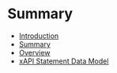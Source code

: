 # Summary

* [Introduction](README.md)
* [Summary](SUMMARY.md)
* [Overview](overview.md)
* [xAPI Statement Data Model](statement_data_model.md)

